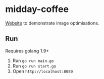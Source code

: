 # midday-coffee

[Website](http://www.midday.coffee/index.html) to demonstrate image optimisations.

## Run

Requires golang 1.9+

1. Run `go run main.go`
1. Run `go run start.go`
1. Open `http://localhost:8080`


